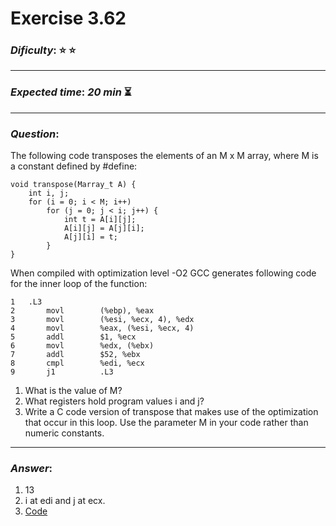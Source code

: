 Exercise 3.62
==============

### ***Dificulty***: :star: :star:

---

### ***Expected time***: ***20 min*** :hourglass_flowing_sand:

---

### ***Question***:
The following code transposes the elements of an M x M array, where M is a constant defined by #define:  

```
void transpose(Marray_t A) {
    int i, j;
    for (i = 0; i < M; i++)
        for (j = 0; j < i; j++) {
            int t = A[i][j];
            A[i][j] = A[j][i];
            A[j][i] = t;
        }
}
```  

When compiled with optimization level -O2 GCC generates following code for the inner loop of the function:  

```
1   .L3
2       movl        (%ebp), %eax
3       movl        (%esi, %ecx, 4), %edx
4       movl        %eax, (%esi, %ecx, 4)
5       addl        $1, %ecx
6       movl        %edx, (%ebx)
7       addl        $52, %ebx
8       cmpl        %edi, %ecx
9       j1          .L3
```  

1. What is the value of M?
2. What registers hold program values i and j?
3. Write a C code version of transpose that makes use of the optimization that occur in this loop. Use the parameter M in your code rather than numeric constants.  

---

### ***Answer***:  

1. 13
2. i at edi and j at ecx.  
3. [Code](./main.c)